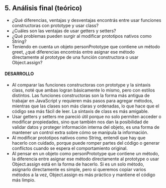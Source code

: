 ## 5. Análisis final (teórico)

- ¿Qué diferencias, ventajas y desventajas encontrás entre usar funciones constructoras con prototype y usar class?
- ¿Cuáles son las ventajas de usar getters y setters?
- ¿Qué problemas pueden surgir al modificar prototipos nativos como String?
- Teniendo en cuenta un objeto personPrototype que contiene un método greet, ¿qué diferencias encontrás entre asignar ese método directamente al prototype de una función constructora o usar Object.assign?


#### DESARROLLO

- Al comparar las funciones constructoras con prototype y la sintaxis class, noté que ambas logran básicamente lo mismo, pero con estilos distintos. Las funciones constructoras son la forma más antigua de trabajar en JavaScript y requieren más pasos para agregar métodos, mientras que las clases son más claras y ordenadas, lo que hace que el código sea más fácil de leer. La sintaxis de class es más amigable.
- Usar getters y setters me pareció útil porque no solo permiten acceder o modificar propiedades, sino que también nos dan la posibilidad de validar datos y proteger información interna del objeto, es una forma de mantener un control extra sobre cómo se manipula la información.
- Al modificar prototipos nativos como String, entendí que hay que hacerlo con cuidado, porque puede romper partes del código o generar conflictos cuando se espera el comportamiento original.
- Al pensar en un objeto como personPrototype que contiene un método, la diferencia entre asignar ese método directamente al prototype o usar Object.assign está en la forma de hacerlo. Si es un solo método, asignarlo directamente es simple, pero si queremos copiar varios métodos a la vez, Object.assign es más práctico y mantiene el código más limpio.